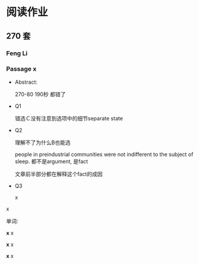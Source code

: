 # 阅读作业

## 270 套

### Feng Li

### Passage x

- Abstract:

  270-80 190秒 都错了

- Q1

  错选Ｃ没有注意到选项中的细节separate state 

  

- Q2

  理解不了为什么B也能选

  people in preindustrial communities were not indifferent to the subject of sleep. 都不是argument, 是fact

  文章前半部分都在解释这个fact的成因

  

- Q3

  x

x

单词:

**x** x

**x** x

**x** x